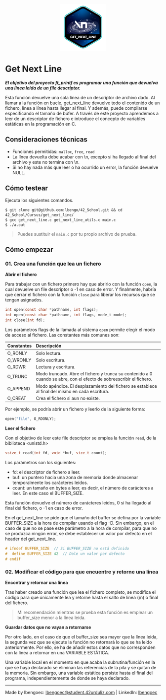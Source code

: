 <p align="center">
  <img src="https://github.com/lbengo/42_School/blob/main/42_badges/get_next_linee.png" alt="get_next_line 42 project badge"/>
</p>

# Get Next Line

***El objetivo del proyecto ft_printf es programar una función que devuelva una línea leída de un file descriptor.***

Esta función devuelve una sola línea de un descriptor de archivo dado. Al llamar a la función en bucle, get_next_line devuelve todo el contenido de un fichero, línea a línea hasta llegar al final. Y además, puede compilarse especificando el tamaño de búfer. A través de este proyecto aprendemos a leer de un descriptor de fichero e introduce el concepto de variables estáticas en la programación en C.

## Consideraciones técnicas
- Funciones permitidas: `malloc`, `free`, `read`
- La línea devuelta debe acabar con \n, excepto si ha llegado al final del archivo y este no termina con \n.
- Si no hay nada más que leer o ha ocurrido un error, la función devuelve NULL.

## Cómo testear
Ejecuta los siguientes comandos.
```shell
$ git clone git@github.com:lbengo/42_School.git && cd 42_School/Cursus/get_next_line/
$ gcc get_next_line.c get_next_line_utils.c main.c
$ ./a.out
```
> Puedes sustituir el `main.c` por tu propio archivo de prueba.

## Cómo empezar

### 01. Crea una función que lea un fichero

**Abrir el fichero**

Para trabajar con un fichero primero hay que abrirlo con la función `open`, la cual devuelve un file descriptor o -1 en caso de error. Y finalmente, habría que cerrar el fichero con la función `close` para liberar los recursos que se tengan asignados.

```c
int open(const char *pathname, int flags);
int open(const char *pathname, int flags, mode_t mode);
int close(int fd);
```

Los parámetros flags de la llamada al sistema `open` permite elegir el modo de acceso al fichero. Las constantes más comunes son:

<table>
  <thead>
    <tr>
      <th align="left">Constantes</th>
      <th align="left">Descripción</th>
    </tr>
  </thead>
  <tbody>
    <tr>
      <td align="left">O_RONLY</td>
      <td align="left">Solo lectura.</td>
    </tr>
    <tr>
      <td align="left">O_WRONLY</td>
      <td align="left">Solo escritura.</td>
    </tr>
    <tr>
      <td align="left">O_RDWR</td>
      <td align="left">Lectura y escritura.</td>
    </tr>
    <tr>
      <td align="left">O_TRUNC</td>
      <td align="left">Modo truncado. Abre el fichero y trunca su contenido a 0 cuando se abre, con el efecto de sobreescribir el fichero.</td>
    </tr>
    <tr>
      <td align="left">O_APPEND</td>
      <td align="left">Modo apéndice. El desplazamiento del fichero se establece al final del mismo en cada escritura.</td>
    </tr>
    <tr>
      <td align="left">O_CREAT</td>
      <td align="left">Crea el fichero si aun no existe.</td>
    </tr>
  </tbody>
</table>

Por ejemplo, se podría abrir un fichero y leerlo de la siguiente forma:

```c
open("file", O_RDONLY);
```

**Leer el fichero**

Con el objetivo de leer este file descriptor se emplea la función `read`, de la biblioteca <unistd.h>

```c
ssize_t read(int fd, void *buf, size_t count);
```
Los parámetros son los siguientes:
- fd: el descriptor de fichero a leer.
- buf: un puntero hacia una zona de memoria donde almacenar temporalmente los carácteres leídos.
- count: un tamaño en bytes a leer, es decir, el número de carácteres a leer. En este caso el BUFFER_SIZE.

Esta función devuelve el número de carácteres leidos, 0 si ha llegado al final del fichero, o -1 en caso de error.

En el get_next_line se pide que el tamaño del buffer se defina por la variable BUFFER_SIZE a la hora de compilar usando el flag -D. Sin embargo, en el caso de que no se pase este parámetro a la hora de compilar, para que no se produzca ningún error, se debe establecer un valor por defecto en el header del get_next_line.

```c
# ifndef BUFFER_SIZE  // Si BUFFER_SIZE no está definido
#  define BUFFER_SIZE 42  // Dale un valor por defecto
# endif
```

### 02. Modificar el código para que encuentre y retorne una linea

**Encontrar y retornar una línea**

Tras haber creado una función que lea el fichero completo, se modifica el código para que únicamente lea y retorne hasta el salto de linea (\n) o final del fichero.

> Mi recomendación mientras se prueba esta función es emplear un buffer_size menor a la línea leída.

**Guardar datos que no vayan a retornarse**

Por otro lado, en el caso de que el buffer_size sea mayor que la línea leida, la segunda vez que se ejecute la función no retornará lo que se ha leido anteriormente. Por ello, se ha de añadir estos datos que no corresponden con la linea a retornar en una VARIABLE ESTÁTICA.

Una variable local en el momento en que acaba la subrutina/función en la que se haya declarado se eliminan las referencias de la pila y se quitan de la memoria. Sin embargo, una variable estática persiste hasta el final del programa, independientemente de donde se haya declarado.


---
Made by lbengoec: lbengoec@student.42urduliz.com | LinkedIn: [lbengoec](https://www.linkedin.com/in/laura-bengoechea-navarro/)
